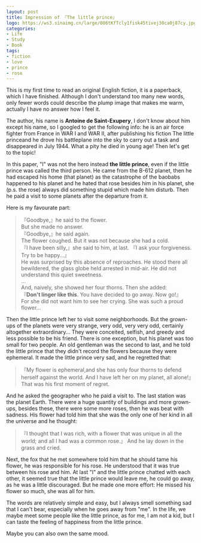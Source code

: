 ```yaml
---
layout: post
title: Impression of 『The little prince』 
logo: https://ws3.sinaimg.cn/large/006tKfTcly1fisk45tivej30ca0j87cy.jpg
categories:
- Life
- Study
- Book
tags:
- fiction
- love
- prince
- rose
---
```


This is my first time to read an original English fiction, it is a paperback, which I have finished. Although I don't understand too many new words, only fewer words could describe the plump image that makes me warm, actually I have no answer how I feel it.  

The author, his name is **Antoine de Saint-Exupery**, I don't know about him except his name, so I googled to get the following info: he is an air force fighter from France in WAR I and WAR II, after publishing his fiction The little princeand he drove his battleplane into the sky to carry out a task and disappeared in July 1944. What a pity he died in young age!
Then let's get to the topic!  

In this paper, "I" was not the hero instead **the little prince**, even if the little prince was called the third person. He came from the B-612 planet, then he had escaped his home (that planet) as the catastrophe of the baobabs happened to his planet and he hated that rose besides him in his planet, she (p.s. the rose) always did something stupid which made him disturb. Then he paid a visit to some planets after the departure from it.  

Here is my favourate part: 

> 『Goodbye,』he said to the flower.  
> But she made no answer.  
> 『Goodbye,』he said again.  
> The flower coughed. But it was not because she had a cold.  
> 『I have been silly,』she said to him, at last. 『I ask your forgiveness. Try to be happy...』  
> He was surprised by this absence of reproaches. He stood there all bewildered, the glass globe held arrested in mid-air. He did not understand this quiet sweetness.  
> ...  
> And, naively, she showed her four thorns. Then she added:  
> 『**Don't linger like this**. You have decided to go away. Now go!』  
> For she did not want him to see her crying. She was such a proud flower...  

Then the little prince left her to visit some neighborhoods. But the grown-ups of the planets were very strange, very odd, very very odd, certainly altogether extraordinary... They were conceited, selfish, and greedy and less possible to be his friend. There is one exception, but his planet was too small for two people. An old gentleman was the second to last, and he told the little prince that they didn't record the flowers because they were ephemeral. It made the little prince very sad, and he regretted that:  

> 『My flower is ephemeral,and she has only four thorns to defend herself against the world. And I have left her on my planet, all alone!』 That was his first moment of regret.  

And he asked the geographer who he paid a visit to. The last station was the planet Earth. There were a huge quantity of buildings and more grown-ups, besides these, there were some more roses, then he was beat with sadness. His flower had told him that she was the only one of her kind in all the universe and he thought:  

> 『I thought that I was rich, with a flower that was unique in all the world; and all I had was a common rose.』 And he lay down in the grass and cried.  

Next, the fox that he met somewhere told him that he should tame his flower, he was responsible for his rose. He understood that it was true between his rose and him. At last "I" and the little prince chatted with each other, it seemed true that the little prince would leave me, he could go away, as he was a little discouraged. But he made one more effort: He missed his flower so much, she was all for him.  

The words are relatively simple and easy, but I always smell something sad that I can't bear, especially when he goes away from "me". In the life, we maybe meet some people like the little prince, as for me, I am not a kid, but I can taste the feeling of happiness from the little prince.

Maybe you can also own the same mood.
